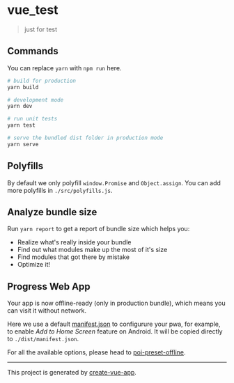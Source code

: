 # vue_test

> just for test

## Commands

You can replace `yarn` with `npm run` here.

```bash
# build for production
yarn build

# development mode
yarn dev

# run unit tests
yarn test

# serve the bundled dist folder in production mode
yarn serve
```

## Polyfills

By default we only polyfill `window.Promise` and `Object.assign`. You can add more polyfills in `./src/polyfills.js`.

## Analyze bundle size

Run `yarn report` to get a report of bundle size which helps you:

- Realize what's really inside your bundle
- Find out what modules make up the most of it's size
- Find modules that got there by mistake
- Optimize it!

## Progress Web App

Your app is now offline-ready (only in production bundle), which means you can visit it without network.

Here we use a default [manifest.json](./static/manifest.json) to configurure your pwa, for example, to enable *Add to Home Screen* feature on Android. It will be copied directly to `./dist/manifest.json`.


For all the available options, please head to [poi-preset-offline](https://github.com/egoist/poi/tree/master/packages/poi-preset-offline#api).

---

This project is generated by [create-vue-app](https://github.com/vue-land/create-vue-app).
